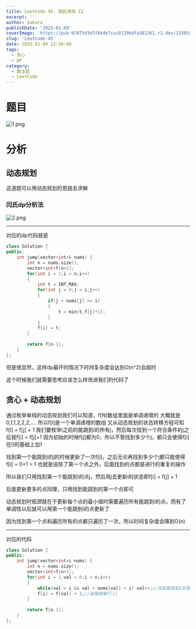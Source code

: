 ```yaml
---
title: LeetCode 45. 跳跃游戏 II  
excerpt: '' 
author: Sakura
publishDate: '2025-01-09'
coverImage: 'https://pub-07075d3d3f844b7cac01396dfa381361.r2.dev/125859956_p0_master1200.jpg' 
slug: 'LeetCode-45'
date: 2025-01-09 12:50:00
tags:
  - 贪心
  - DP
category:
  - 算法题
  - LeetCode
---
```


# 题目
![1.png](https://cdn.acwing.com/media/article/image/2020/05/04/3481_243938f08d-1.png) 

# 分析

## 动态规划
这道题可以用动态规划的思路去求解

### 闫氏dp分析法
![2.png](https://cdn.acwing.com/media/article/image/2020/05/04/3481_2997aa528d-2.png) 

-----
对应的dp代码就是
```C++
class Solution {
public:
    int jump(vector<int>& nums) {
        int n = nums.size();
        vector<int>f(n+1);
        for(int i = 1;i < n;i++)
        {
            int t = INT_MAX;
            for(int j = 0;j < i;j++)
            {
                if(j + nums[j] >= i)
                {
                    t = min(t,f[j]+1);
                }
            }
            f[i] = t;
        }
        
        return f[n-1];
    }
};

```
但是很显然，这样dp最坏的情况下时间复杂度会达到O(n^2)会超时

这个时候我们就需要思考应该怎么样改进我们的代码了

## 贪心 + 动态规划

通过枚举单纯的动态规划我们可以知道，f[N]数组里面是单调递增的
大概就是0,1,1,2,2,2,....
所以f[i]是一个单调递增的数组
又从动态规划的状态转移方程可知
f[i] = f[j] + 1
我们要枚举i之前的能跳到i的所有j，然后每次找到一个符合条件的j之后就f[i] = f[j]+1
因为初始的时候f[j]都为0，所以不管找到多少个j，都只会使得f[i]在0的基础上加1

找到第一个能跳到i的j的时候更新了一次f[i]，之后无论再找到多少个j都只能使得f[i] = 0+1 = 1
也就是说除了第一个点之外，后面找到的点都是进行的重复的操作

所以我们只用找到第一个能跳到i的点j，然后用j去更新i的状态即f[i] = f[j] + 1

后面更新更多的点同理，只用找到能跳到的第一个点即可

动态规划时瓶颈就在于更新每个点的最小值时需要遍历所有能跳到i的点，而有了单调性以后就可以用第一个能跳到i的点更新了

因为找到第一个点和遍历所有的点都只遍历了一次，所以时间复杂度会降到O(n)

-----
对应的代码
```C++
class Solution {
public:
    int jump(vector<int>& nums) {
        int n = nums.size();
        vector<int>f(n+1);
        for(int i = 1,val = 0;i < n;i++)
        {
            while(val < i && val + nums[val] < i) val++;//找到能跳到i的第一个点
            f[i] = f[val] + 1;//直接更新f[i]
        }
        
        return f[n-1];
    }
};
```
